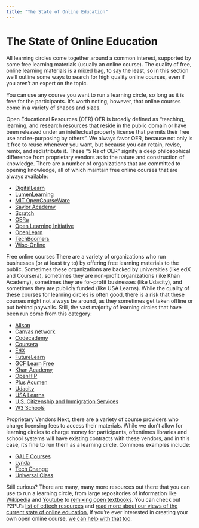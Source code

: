 ```yaml
---
title: "The State of Online Education"
---
```

# The State of Online Education

All learning circles come together around a common interest, supported by some free learning materials (usually an online course). The quality of free, online learning materials is a mixed bag, to say the least, so in this section we’ll outline some ways to search for high quality online courses, even if you aren’t an expert on the topic.

You can use any course you want to run a learning circle, so long as it is free for the participants. It’s worth noting, however, that online courses come in a variety of shapes and sizes.

Open Educational Resources (OER)
OER is broadly defined as “teaching, learning, and research resources that reside in the public domain or have been released under an intellectual property license that permits their free use and re-purposing by others”. We always favor OER, because not only is it free to reuse whenever you want, but because you can retain, revise, remix, and redistribute it. These “5 Rs of OER” signify a deep philosophical difference from proprietary vendors as to the nature and construction of knowledge. There are a number of organizations that are committed to opening knowledge, all of which maintain free online courses that are always available:
- [DigitalLearn](https://digitallearn.org/)
- [LumenLearning](https://lumenlearning.com/)
- [MIT OpenCourseWare](https://ocw.mit.edu/index.htm)
- [Saylor Academy](https://www.saylor.org/)
- [Scratch](https://scratch.mit.edu/)
- [OERu](https://oeru.org/)
- [Open Learning Initiative](https://oli.cmu.edu/)
- [OpenLearn](https://www.open.edu/openlearn/)
- [TechBoomers](https://techboomers.com/)
- [Wisc-Online](https://www.wisc-online.com/)[](https://www.wisc-online.com/)

Free online courses
There are a variety of organizations who run businesses (or at least try to) by offering free learning materials to the public. Sometimes these organizations are backed by universities (like edX and Coursera), sometimes they are non-profit organizations (like Khan Academy), sometimes they are for-profit businesses (like Udacity), and sometimes they are publicly funded (like USA Learns). While the quality of these courses for learning circles is often good, there is a risk that these courses might not always be around, as they sometimes get taken offline or put behind paywalls. Still, the vast majority of learning circles that have been run come from this category:
- [Alison](https://alison.com/courses)
- [Canvas network](https://www.canvas.net/)
- [Codecademy](https://www.codecademy.com/)
- [Coursera](https://www.coursera.org/)
- [EdX](https://www.edx.org/)
- [FutureLearn](https://www.futurelearn.com/)
- [GCF Learn Free](https://edu.gcfglobal.org/en/)
- [Khan Academy](https://www.khanacademy.org/)
- [OpenHIP](https://open.hpi.de/)
- [Plus Acumen](https://www.plusacumen.org/)
- [Udacity](https://www.udacity.com/)
- [USA Learns](https://www.usalearns.org/)
- [U.S. Citizenship and Immigration Services](https://www.uscis.gov/citizenship)
- [W3 Schools](https://www.w3schools.com/)

Proprietary Vendors
Next, there are a variety of course providers who charge licensing fees to access their materials. While we don’t allow for learning circles to charge money for participants, oftentimes libraries and school systems will have existing contracts with these vendors, and in this case, it’s fine to run them as a learning circle. Commons examples include:
- [GALE Courses](https://www.gale.com/c/gale-courses)
- [Lynda](https://www.lynda.com/)
- [Tech Change](https://www.techchange.org/)
- [Universal Class](https://library.universalclass.com/index.htm)

Still curious? There are many, many more resources out there that you can use to run a learning circle, from large repositories of information like [Wikipedia](https://en.wikipedia.org/wiki/Main_Page) and [Youtube](https://youtube.com) to [remixing open textbooks](https://open.umn.edu/opentextbooks/). You can check out P2PU’s [list of edtech resources](https://github.com/p2pu/notes-on-edtech/blob/gh-pages/index.md) and [read more about our views of the current state of online education.](https://info.p2pu.org/2018/07/24/online-learning-at-the-library/) If you’re ever interested in creating your own open online course, [we can help with that too](https://howto.p2pu.org/).
